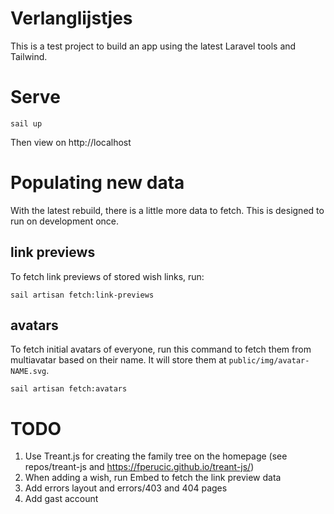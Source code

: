 # Verlanglijstjes

This is a test project to build an app using the latest Laravel tools and Tailwind.

# Serve

```shell
sail up
```

Then view on http://localhost

# Populating new data

With the latest rebuild, there is a little more data to fetch. This is designed to run on development once.

## link previews

To fetch link previews of stored wish links, run:
```shell
sail artisan fetch:link-previews 
```

## avatars

To fetch initial avatars of everyone, run this command to fetch them from multiavatar based on their name.
It will store them at `public/img/avatar-NAME.svg`.
```shell
sail artisan fetch:avatars
```

# TODO

1. Use Treant.js for creating the family tree on the homepage (see repos/treant-js and https://fperucic.github.io/treant-js/)
2. When adding a wish, run Embed to fetch the link preview data
3. Add errors layout and errors/403 and 404 pages
4. Add gast account
